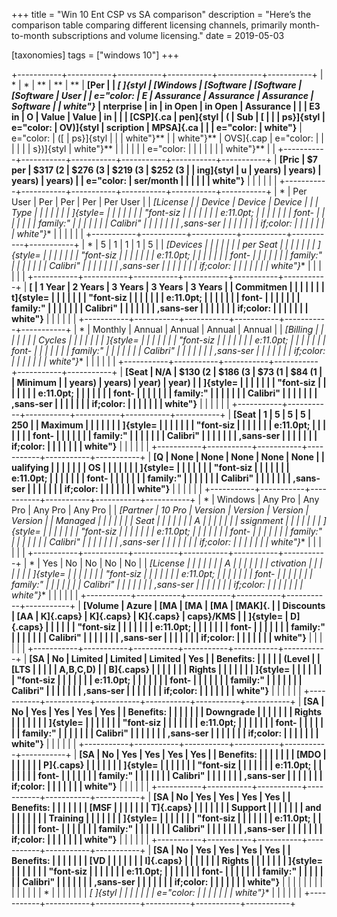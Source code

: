 +++
title = "Win 10 Ent CSP vs SA comparison"
description = "Here’s the comparison table comparing different licensing channels, primarily month-to-month subscriptions and volume licensing."
date = 2019-05-03

[taxonomies]
tags = ["windows 10"]
+++

+-----------+-----------+-----------+-----------+-----------+-----------+
| *         | *         | **        | **        | **        | **[Per    |
| *[ ]{styl | *[Windows | [Software | [Software | [Software | User      |
| e="color: | E         | Assurance | Assurance | Assurance | Software  |
| white"}** | nterprise | in        | in Open   | in Open   | Assurance |
|           | E3 in     | O         | Value     | Value     | in        |
|           | [CSP]{.ca | pen]{styl | (         | Sub       | [         |
|           | ps}]{styl | e="color: | OV)]{styl | scription | MPSA]{.ca |
|           | e="color: | white"}** | e="color: | ([        | ps}]{styl |
|           | white"}** |           | white"}** | OVS]{.cap | e="color: |
|           |           |           |           | s})]{styl | white"}** |
|           |           |           |           | e="color: |           |
|           |           |           |           | white"}** |           |
+-----------+-----------+-----------+-----------+-----------+-----------+
| **[Pric   | \$7 per   | \$317 (2  | \$276 (3  | \$219 (3  | \$252 (3  |
| ing]{styl | u         | years)    | years)    | years)    | years)    |
| e="color: | ser/month |           |           |           |           |
| white"}** |           |           |           |           |           |
+-----------+-----------+-----------+-----------+-----------+-----------+
| *         | Per User  | Per       | Per       | Per       | Per User  |
| *[License |           | Device    | Device    | Device    |           |
| Type      |           |           |           |           |           |
| ]{style=  |           |           |           |           |           |
| "font-siz |           |           |           |           |           |
| e:11.0pt; |           |           |           |           |           |
|   font-   |           |           |           |           |           |
| family:\" |           |           |           |           |           |
| Calibri\" |           |           |           |           |           |
| ,sans-ser |           |           |           |           |           |
| if;color: |           |           |           |           |           |
| white"}** |           |           |           |           |           |
+-----------+-----------+-----------+-----------+-----------+-----------+
| *         | 5         | 1         | 1         | 1         | 5         |
| *[Devices |           |           |           |           |           |
| per Seat  |           |           |           |           |           |
| ]{style=  |           |           |           |           |           |
| "font-siz |           |           |           |           |           |
| e:11.0pt; |           |           |           |           |           |
|   font-   |           |           |           |           |           |
| family:\" |           |           |           |           |           |
| Calibri\" |           |           |           |           |           |
| ,sans-ser |           |           |           |           |           |
| if;color: |           |           |           |           |           |
| white"}** |           |           |           |           |           |
+-----------+-----------+-----------+-----------+-----------+-----------+
| **[       | 1 Year    | 2 Years   | 3 Years   | 3 Years   | 3 Years   |
| Commitmen |           |           |           |           |           |
| t]{style= |           |           |           |           |           |
| "font-siz |           |           |           |           |           |
| e:11.0pt; |           |           |           |           |           |
|   font-   |           |           |           |           |           |
| family:\" |           |           |           |           |           |
| Calibri\" |           |           |           |           |           |
| ,sans-ser |           |           |           |           |           |
| if;color: |           |           |           |           |           |
| white"}** |           |           |           |           |           |
+-----------+-----------+-----------+-----------+-----------+-----------+
| *         | Monthly   | Annual    | Annual    | Annual    | Annual    |
| *[Billing |           |           |           |           |           |
| Cycles    |           |           |           |           |           |
| ]{style=  |           |           |           |           |           |
| "font-siz |           |           |           |           |           |
| e:11.0pt; |           |           |           |           |           |
|   font-   |           |           |           |           |           |
| family:\" |           |           |           |           |           |
| Calibri\" |           |           |           |           |           |
| ,sans-ser |           |           |           |           |           |
| if;color: |           |           |           |           |           |
| white"}** |           |           |           |           |           |
+-----------+-----------+-----------+-----------+-----------+-----------+
| **[Seat   | N/A       | \$130 (2  | \$186 (3  | \$73 (1   | \$84 (1   |
| Minimum   |           | years)    | years)    | year)     | year)     |
| ]{style=  |           |           |           |           |           |
| "font-siz |           |           |           |           |           |
| e:11.0pt; |           |           |           |           |           |
|   font-   |           |           |           |           |           |
| family:\" |           |           |           |           |           |
| Calibri\" |           |           |           |           |           |
| ,sans-ser |           |           |           |           |           |
| if;color: |           |           |           |           |           |
| white"}** |           |           |           |           |           |
+-----------+-----------+-----------+-----------+-----------+-----------+
| **[Seat   | 1         | 5         | 5         | 5         | 250       |
| Maximum   |           |           |           |           |           |
| ]{style=  |           |           |           |           |           |
| "font-siz |           |           |           |           |           |
| e:11.0pt; |           |           |           |           |           |
|   font-   |           |           |           |           |           |
| family:\" |           |           |           |           |           |
| Calibri\" |           |           |           |           |           |
| ,sans-ser |           |           |           |           |           |
| if;color: |           |           |           |           |           |
| white"}** |           |           |           |           |           |
+-----------+-----------+-----------+-----------+-----------+-----------+
| **[Q      | None      | None      | None      | None      | None      |
| ualifying |           |           |           |           |           |
| OS        |           |           |           |           |           |
| ]{style=  |           |           |           |           |           |
| "font-siz |           |           |           |           |           |
| e:11.0pt; |           |           |           |           |           |
|   font-   |           |           |           |           |           |
| family:\" |           |           |           |           |           |
| Calibri\" |           |           |           |           |           |
| ,sans-ser |           |           |           |           |           |
| if;color: |           |           |           |           |           |
| white"}** |           |           |           |           |           |
+-----------+-----------+-----------+-----------+-----------+-----------+
| *         | Windows   | Any Pro   | Any Pro   | Any Pro   | Any Pro   |
| *[Partner | 10 Pro    | Version   | Version   | Version   | Version   |
| Managed   |           |           |           |           |           |
| Seat      |           |           |           |           |           |
| A         |           |           |           |           |           |
| ssignment |           |           |           |           |           |
| ]{style=  |           |           |           |           |           |
| "font-siz |           |           |           |           |           |
| e:11.0pt; |           |           |           |           |           |
|   font-   |           |           |           |           |           |
| family:\" |           |           |           |           |           |
| Calibri\" |           |           |           |           |           |
| ,sans-ser |           |           |           |           |           |
| if;color: |           |           |           |           |           |
| white"}** |           |           |           |           |           |
+-----------+-----------+-----------+-----------+-----------+-----------+
| *         | Yes       | No        | No        | No        | No        |
| *[License |           |           |           |           |           |
| A         |           |           |           |           |           |
| ctivation |           |           |           |           |           |
| ]{style=  |           |           |           |           |           |
| "font-siz |           |           |           |           |           |
| e:11.0pt; |           |           |           |           |           |
|   font-   |           |           |           |           |           |
| family:\" |           |           |           |           |           |
| Calibri\" |           |           |           |           |           |
| ,sans-ser |           |           |           |           |           |
| if;color: |           |           |           |           |           |
| white"}** |           |           |           |           |           |
+-----------+-----------+-----------+-----------+-----------+-----------+
| **[Volume | Azure     | [MA       | [MA       | [MA       | [MAK]{.   |
| Discounts | [AA       | K]{.caps} | K]{.caps} | K]{.caps} | caps}/KMS |
| ]{style=  | D]{.caps} |           |           |           |           |
| "font-siz |           |           |           |           |           |
| e:11.0pt; |           |           |           |           |           |
|   font-   |           |           |           |           |           |
| family:\" |           |           |           |           |           |
| Calibri\" |           |           |           |           |           |
| ,sans-ser |           |           |           |           |           |
| if;color: |           |           |           |           |           |
| white"}** |           |           |           |           |           |
+-----------+-----------+-----------+-----------+-----------+-----------+
| **[SA     | No        | Limited   | Limited   | Limited   | Yes       |
| Benefits: |           |           |           |           | (Level    |
| [LTS      |           |           |           |           | A,B,C,D)  |
| B]{.caps} |           |           |           |           |           |
| Rights    |           |           |           |           |           |
| ]{style=  |           |           |           |           |           |
| "font-siz |           |           |           |           |           |
| e:11.0pt; |           |           |           |           |           |
|   font-   |           |           |           |           |           |
| family:\" |           |           |           |           |           |
| Calibri\" |           |           |           |           |           |
| ,sans-ser |           |           |           |           |           |
| if;color: |           |           |           |           |           |
| white"}** |           |           |           |           |           |
+-----------+-----------+-----------+-----------+-----------+-----------+
| **[SA     | No        | Yes       | Yes       | Yes       | Yes       |
| Benefits: |           |           |           |           |           |
| Downgrade |           |           |           |           |           |
| Rights    |           |           |           |           |           |
| ]{style=  |           |           |           |           |           |
| "font-siz |           |           |           |           |           |
| e:11.0pt; |           |           |           |           |           |
|   font-   |           |           |           |           |           |
| family:\" |           |           |           |           |           |
| Calibri\" |           |           |           |           |           |
| ,sans-ser |           |           |           |           |           |
| if;color: |           |           |           |           |           |
| white"}** |           |           |           |           |           |
+-----------+-----------+-----------+-----------+-----------+-----------+
| **[SA     | No        | Yes       | Yes       | Yes       | Yes       |
| Benefits: |           |           |           |           |           |
| [MDO      |           |           |           |           |           |
| P]{.caps} |           |           |           |           |           |
| ]{style=  |           |           |           |           |           |
| "font-siz |           |           |           |           |           |
| e:11.0pt; |           |           |           |           |           |
|   font-   |           |           |           |           |           |
| family:\" |           |           |           |           |           |
| Calibri\" |           |           |           |           |           |
| ,sans-ser |           |           |           |           |           |
| if;color: |           |           |           |           |           |
| white"}** |           |           |           |           |           |
+-----------+-----------+-----------+-----------+-----------+-----------+
| **[SA     | No        | Yes       | Yes       | Yes       | Yes       |
| Benefits: |           |           |           |           |           |
| [MSF      |           |           |           |           |           |
| T]{.caps} |           |           |           |           |           |
| Support   |           |           |           |           |           |
| and       |           |           |           |           |           |
| Training  |           |           |           |           |           |
| ]{style=  |           |           |           |           |           |
| "font-siz |           |           |           |           |           |
| e:11.0pt; |           |           |           |           |           |
|   font-   |           |           |           |           |           |
| family:\" |           |           |           |           |           |
| Calibri\" |           |           |           |           |           |
| ,sans-ser |           |           |           |           |           |
| if;color: |           |           |           |           |           |
| white"}** |           |           |           |           |           |
+-----------+-----------+-----------+-----------+-----------+-----------+
| **[SA     | No        | Yes       | Yes       | Yes       | Yes       |
| Benefits: |           |           |           |           |           |
| [VD       |           |           |           |           |           |
| I]{.caps} |           |           |           |           |           |
| Rights    |           |           |           |           |           |
| ]{style=  |           |           |           |           |           |
| "font-siz |           |           |           |           |           |
| e:11.0pt; |           |           |           |           |           |
|   font-   |           |           |           |           |           |
| family:\" |           |           |           |           |           |
| Calibri\" |           |           |           |           |           |
| ,sans-ser |           |           |           |           |           |
| if;color: |           |           |           |           |           |
| white"}** |           |           |           |           |           |
|           |           |           |           |           |           |
| *         |           |           |           |           |           |
| *[ ]{styl |           |           |           |           |           |
| e="color: |           |           |           |           |           |
| white"}** |           |           |           |           |           |
+-----------+-----------+-----------+-----------+-----------+-----------+
